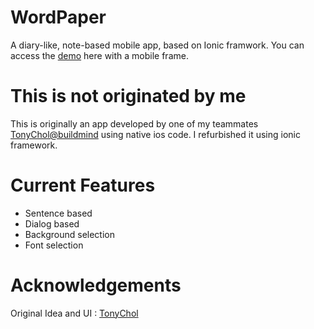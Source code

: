 # WordPaper
A diary-like, note-based mobile app, based on Ionic framwork. You can access the [demo](http://tonghu.info/#/demo/11) here with a mobile frame.

# This is not originated by me
  This is originally an app developed by one of my teammates [TonyChol@buildmind](https://github.com/TonyChol) using native ios code. I refurbished it using ionic framework.

# Current Features
  * Sentence based
  * Dialog based
  * Background selection
  * Font selection

# Acknowledgements
  Original Idea and UI : [TonyChol](https://github.com/TonyChol)
